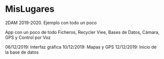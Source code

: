 # MisLugares
2DAM 2019-2020. Ejemplo con todo un poco

App con un poco de todo
Ficheros, Recycler Viee, Bases de Datos, Cámara, GPS y Control por Voz

06/12/2019: Interfaz gráfica 
10/12/2019: Mapas y GPS 
12/12/2019: Inicio de la base de datos